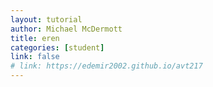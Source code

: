 ```yaml
---
layout: tutorial
author: Michael McDermott
title: eren
categories: [student]
link: false
# link: https://edemir2002.github.io/avt217
---
```


